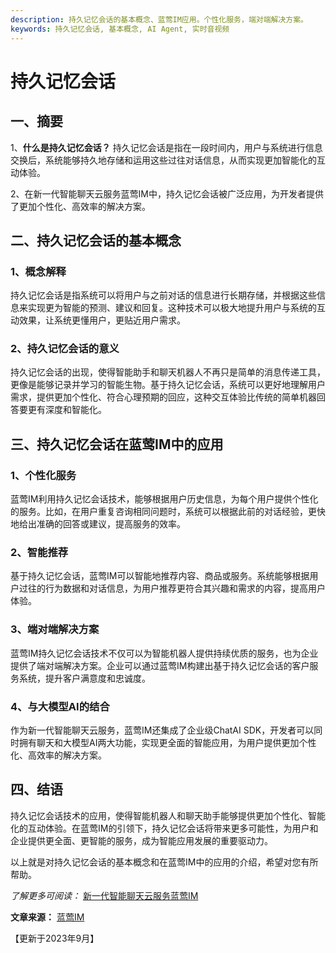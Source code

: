 ```yaml
---
description: 持久记忆会话的基本概念、蓝莺IM应用。个性化服务，端对端解决方案。
keywords: 持久记忆会话, 基本概念, AI Agent, 实时音视频
---
```

# 持久记忆会话

## 一、摘要

1、**什么是持久记忆会话？**
   持久记忆会话是指在一段时间内，用户与系统进行信息交换后，系统能够持久地存储和运用这些过往对话信息，从而实现更加智能化的互动体验。

2、在新一代智能聊天云服务蓝莺IM中，持久记忆会话被广泛应用，为开发者提供了更加个性化、高效率的解决方案。

## 二、持久记忆会话的基本概念

### 1、概念解释
持久记忆会话是指系统可以将用户与之前对话的信息进行长期存储，并根据这些信息来实现更为智能的预测、建议和回复。这种技术可以极大地提升用户与系统的互动效果，让系统更懂用户，更贴近用户需求。

### 2、持久记忆会话的意义
持久记忆会话的出现，使得智能助手和聊天机器人不再只是简单的消息传递工具，更像是能够记录并学习的智能生物。基于持久记忆会话，系统可以更好地理解用户需求，提供更加个性化、符合心理预期的回应，这种交互体验比传统的简单机器回答要更有深度和智能化。

## 三、持久记忆会话在蓝莺IM中的应用

### 1、个性化服务
蓝莺IM利用持久记忆会话技术，能够根据用户历史信息，为每个用户提供个性化的服务。比如，在用户重复咨询相同问题时，系统可以根据此前的对话经验，更快地给出准确的回答或建议，提高服务的效率。

### 2、智能推荐
基于持久记忆会话，蓝莺IM可以智能地推荐内容、商品或服务。系统能够根据用户过往的行为数据和对话信息，为用户推荐更符合其兴趣和需求的内容，提高用户体验。

### 3、端对端解决方案
蓝莺IM持久记忆会话技术不仅可以为智能机器人提供持续优质的服务，也为企业提供了端对端解决方案。企业可以通过蓝莺IM构建出基于持久记忆会话的客户服务系统，提升客户满意度和忠诚度。

### 4、与大模型AI的结合
作为新一代智能聊天云服务，蓝莺IM还集成了企业级ChatAI SDK，开发者可以同时拥有聊天和大模型AI两大功能，实现更全面的智能应用，为用户提供更加个性化、高效率的解决方案。

## 四、结语

持久记忆会话技术的应用，使得智能机器人和聊天助手能够提供更加个性化、智能化的互动体验。在蓝莺IM的引领下，持久记忆会话将带来更多可能性，为用户和企业提供更全面、更智能的服务，成为智能应用发展的重要驱动力。

以上就是对持久记忆会话的基本概念和在蓝莺IM中的应用的介绍，希望对您有所帮助。

*了解更多可阅读：*
[新一代智能聊天云服务蓝莺IM](https://www.lanyingim.com)

**文章来源：** [蓝莺IM](https://www.lanyingim.com)

【更新于2023年9月】